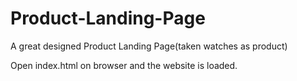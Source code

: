 # Product-Landing-Page
A great designed Product Landing Page(taken watches as product)

Open index.html on browser and the website is loaded.
